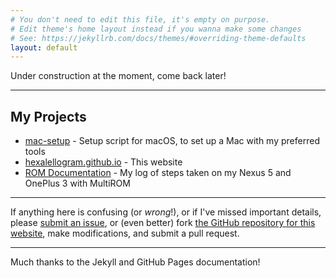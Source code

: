 ```yaml
---
# You don't need to edit this file, it's empty on purpose.
# Edit theme's home layout instead if you wanna make some changes
# See: https://jekyllrb.com/docs/themes/#overriding-theme-defaults
layout: default
---
```


Under construction at the moment, come back later!

---

## My Projects
- [mac-setup](https://github.com/hexalellogram/mac-setup) - Setup script for macOS, to set up a Mac with my preferred tools
- [hexalellogram.github.io](https://github.com/hexalellogram/hexalellogram.github.io) - This website
- [ROM Documentation](https://github.com/hexalellogram/ROMDocumentation) - My log of steps taken on my Nexus 5 and OnePlus 3 with MultiROM

---

If anything here is confusing (or _wrong_!), or if I've missed
important details, please
[submit an issue](https://github.com/hexalellogram/hexalellogram.github.io/issues), or (even
better) fork [the GitHub repository for this website](https://github.com/hexalellogram/hexalellogram.github.io),
make modifications, and submit a pull request.

---

Much thanks to the Jekyll and GitHub Pages documentation!
